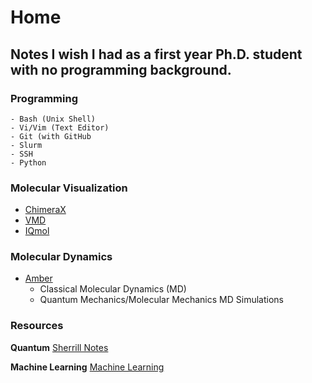 # Home

## Notes I wish I had as a first year Ph.D. student with no programming background.

### Programming
    - Bash (Unix Shell)
    - Vi/Vim (Text Editor)
    - Git (with GitHub
    - Slurm
    - SSH
    - Python 

### Molecular Visualization

- [ChimeraX](https://www.cgl.ucsf.edu/chimerax/) 
- [VMD]( https://www.ks.uiuc.edu/Research/vmd/)
- [IQmol](http://iqmol.org)

### Molecular Dynamics

- [Amber](https://ambermd.org)
  - Classical Molecular Dynamics (MD)
  - Quantum Mechanics/Molecular Mechanics MD Simulations

### Resources

**Quantum**
[Sherrill Notes](http://vergil.chemistry.gatech.edu/notes/index.html)

**Machine Learning**
[Machine Learning](https://e2eml.school/blog.html)